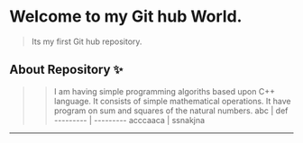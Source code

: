 # Welcome to my Git hub World. 
> Its my first Git hub repository.
## About Repository :sparkles:
>> I am having simple programming algoriths based upon C++ language.
>> It consists of simple mathematical operations.
>> It have program on sum and squares of the natural numbers.
abc | def
--------- | ---------
acccaaca  | ssnakjna
<hr>
